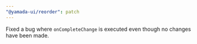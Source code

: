 ```yaml
---
"@yamada-ui/reorder": patch
---
```


Fixed a bug where `onCompleteChange` is executed even though no changes have been made.
